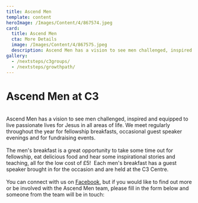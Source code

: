 ```yaml
---
title: Ascend Men
template: content
heroImage: /Images/Content/4/867574.jpeg
card:
  title: Ascend Men
  cta: More Details
  image: /Images/Content/4/867575.jpeg
  description: Ascend Men has a vision to see men challenged, inspired and equipped to live passionate lives for Jesus in all areas of life.
gallery:
  - /nextsteps/c3groups/
  - /nextsteps/growthpath/
---
```


<h1>
    Ascend Men at C3</h1>
<br />
Ascend Men has a vision to see men challenged, inspired and equipped to live passionate lives for Jesus in all areas of life. We meet regularly throughout the year for fellowship breakfasts, occasional guest speaker evenings and for fundraising events.<br />
<br />
The men&#39;s breakfast is a great opportunity to take some time out for fellowship, eat delicious food and hear some inspirational stories and teaching, all for the low cost of &pound;5!&nbsp; Each men&#39;s breakfast has a guest speaker brought in for the occasion and are held at the C3 Centre.
<div style="text-align: center;">
    &nbsp;</div>
You can connect with us on <a href="https://www.facebook.com/ascendmen/">Facebook</a>, but if you would like to find out more or be involved with the Ascend Men team, please fill in the form below and someone from the team will be in touch:<br />

